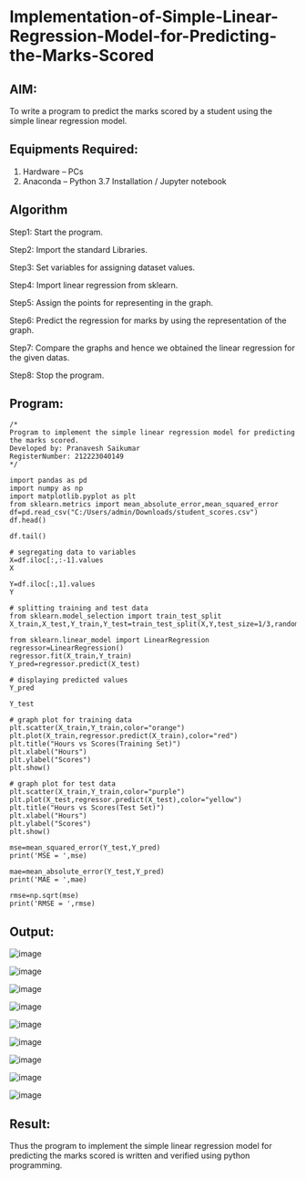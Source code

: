 # Implementation-of-Simple-Linear-Regression-Model-for-Predicting-the-Marks-Scored

## AIM:
To write a program to predict the marks scored by a student using the simple linear regression model.

## Equipments Required:
1. Hardware – PCs
2. Anaconda – Python 3.7 Installation / Jupyter notebook

## Algorithm
Step1: Start the program.

Step2: Import the standard Libraries. 

Step3: Set variables for assigning dataset values.

Step4: Import linear regression from sklearn.

Step5: Assign the points for representing in the graph.

Step6: Predict the regression for marks by using the representation of the graph.

Step7: Compare the graphs and hence we obtained the linear regression for the given datas.

Step8: Stop the program.

## Program:
```
/*
Program to implement the simple linear regression model for predicting the marks scored.
Developed by: Pranavesh Saikumar
RegisterNumber: 212223040149
*/

import pandas as pd
import numpy as np
import matplotlib.pyplot as plt
from sklearn.metrics import mean_absolute_error,mean_squared_error
df=pd.read_csv("C:/Users/admin/Downloads/student_scores.csv")
df.head()

df.tail()

# segregating data to variables
X=df.iloc[:,:-1].values
X

Y=df.iloc[:,1].values
Y

# splitting training and test data
from sklearn.model_selection import train_test_split
X_train,X_test,Y_train,Y_test=train_test_split(X,Y,test_size=1/3,random_state=0)

from sklearn.linear_model import LinearRegression
regressor=LinearRegression()
regressor.fit(X_train,Y_train)
Y_pred=regressor.predict(X_test)

# displaying predicted values
Y_pred

Y_test

# graph plot for training data
plt.scatter(X_train,Y_train,color="orange")
plt.plot(X_train,regressor.predict(X_train),color="red")
plt.title("Hours vs Scores(Training Set)")
plt.xlabel("Hours")
plt.ylabel("Scores")
plt.show()

# graph plot for test data
plt.scatter(X_train,Y_train,color="purple")
plt.plot(X_test,regressor.predict(X_test),color="yellow")
plt.title("Hours vs Scores(Test Set)")
plt.xlabel("Hours")
plt.ylabel("Scores")
plt.show()

mse=mean_squared_error(Y_test,Y_pred)
print('MSE = ',mse)

mae=mean_absolute_error(Y_test,Y_pred)
print('MAE = ',mae)

rmse=np.sqrt(mse)
print('RMSE = ',rmse)
```

## Output:

![image](https://github.com/user-attachments/assets/0fc6ed3c-a3cc-48e2-9402-e394d0bef64e)

![image](https://github.com/user-attachments/assets/9da1756c-cf2f-4aed-8aa0-fcb10b176554)

![image](https://github.com/user-attachments/assets/da2e1286-5c6c-4aa5-95f4-392f0c615729)

![image](https://github.com/user-attachments/assets/ce6aaa9e-7fd9-473b-83a9-a617ac6fee5b)

![image](https://github.com/user-attachments/assets/0a74d7b0-be88-4274-94bf-936d9879adf2)

![image](https://github.com/user-attachments/assets/88a247fb-1711-4c1c-9a85-e3f21b1531c3)

![image](https://github.com/user-attachments/assets/3d0eea02-b7dd-48e6-a85a-070c7b754ed0)

![image](https://github.com/user-attachments/assets/b080e329-73f9-4594-bdf1-045b02f67201)

![image](https://github.com/user-attachments/assets/69bf284c-782e-44ee-b65c-5e75b1a13467)

## Result:
Thus the program to implement the simple linear regression model for predicting the marks scored is written and verified using python programming.
